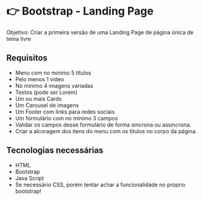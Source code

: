 # 👉 Bootstrap - Landing Page

Objetivo: Criar a primeira versão de uma Landing Page de página única de tema livre

## Requisitos
- Menu com no mínimo 5 títulos
- Pelo menos 1 vídeo
- No mínimo 4 imagens variadas
- Textos (pode ser Lorem)
- Um ou mais Cards
- Um Carousel de imagens
- Um Footer com links para redes sociais
- Um formulário com no minimo 3 campos
- Validar os campos desse formulário de forma sincrona ou assincrona.
- Criar a alcoragem dos itens do menu com os titulos no corpo da página.

## Tecnologias necessárias
- HTML
- Bootstrap
- Java Script
- Se necessário CSS, porém tentar achar a funcionalidade no próprio bootstrap!
